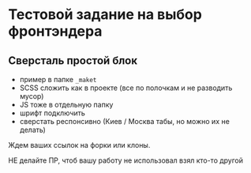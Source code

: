 # Тестовой задание на выбор фронтэндера


## Сверсталь простой блок
- пример в папке `_maket`
- SCSS сложить как в проекте (все по полочкам и не разводить мусор)
- JS тоже в отдельную папку
- шрифт подключить
- сверстать респонсивно (Киев / Москва табы, но можно их не делать)



Ждем ваших ссылок на форки или клоны.

НЕ делайте ПР, чтоб вашу работу не использовал взял кто-то другой

